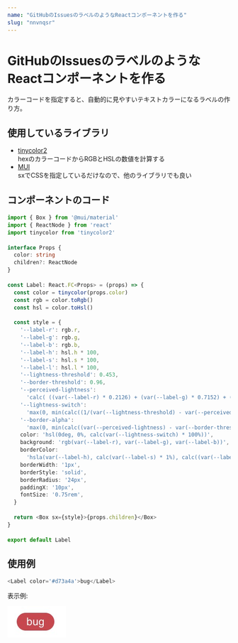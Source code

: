 ```yaml
---
name: "GitHubのIssuesのラベルのようなReactコンポーネントを作る"
slug: "nnvnqsr"
---
```


# GitHubのIssuesのラベルのようなReactコンポーネントを作る

カラーコードを指定すると、自動的に見やすいテキストカラーになるラベルの作り方。

## 使用しているライブラリ

- [tinycolor2](https://bgrins.github.io/TinyColor/)  
  hexのカラーコードからRGBとHSLの数値を計算する
- [MUI](https://mui.com/)  
  sxでCSSを指定しているだけなので、他のライブラリでも良い

## コンポーネントのコード

```typescript
import { Box } from '@mui/material'
import { ReactNode } from 'react'
import tinycolor from 'tinycolor2'

interface Props {
  color: string
  children?: ReactNode
}

const Label: React.FC<Props> = (props) => {
  const color = tinycolor(props.color)
  const rgb = color.toRgb()
  const hsl = color.toHsl()

  const style = {
    '--label-r': rgb.r,
    '--label-g': rgb.g,
    '--label-b': rgb.b,
    '--label-h': hsl.h * 100,
    '--label-s': hsl.s * 100,
    '--label-l': hsl.l * 100,
    '--lightness-threshold': 0.453,
    '--border-threshold': 0.96,
    '--perceived-lightness':
      'calc( ((var(--label-r) * 0.2126) + (var(--label-g) * 0.7152) + (var(--label-b) * 0.0722)) / 255 )',
    '--lightness-switch':
      'max(0, min(calc((1/(var(--lightness-threshold) - var(--perceived-lightness)))), 1))',
    '--border-alpha':
      'max(0, min(calc((var(--perceived-lightness) - var(--border-threshold)) * 100), 1))',
    color: 'hsl(0deg, 0%, calc(var(--lightness-switch) * 100%))',
    background: 'rgb(var(--label-r), var(--label-g), var(--label-b))',
    borderColor:
      'hsla(var(--label-h), calc(var(--label-s) * 1%), calc((var(--label-l) - 25) * 1%), var(--border-alpha))',
    borderWidth: '1px',
    borderStyle: 'solid',
    borderRadius: '24px',
    paddingX: '10px',
    fontSize: '0.75rem',
  }

  return <Box sx={style}>{props.children}</Box>
}

export default Label
```

## 使用例

```typescript
<Label color='#d73a4a'>bug</Label>
```

表示例:

![](GitHub%E3%81%AEIssues%E3%81%AE%E3%83%A9%E3%83%99%E3%83%AB%E3%81%AE%E3%82%88%E3%81%86%E3%81%AAReact%E3%82%B3%E3%83%B3%E3%83%9D%E3%83%BC%E3%83%8D%E3%83%B3%E3%83%88%E3%82%92%E4%BD%9C%E3%82%8B01.jpg)
